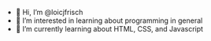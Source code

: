 - 👋 Hi, I’m @loicjfrisch
- 👀 I’m interested in learning about programming in general
- 🌱 I’m currently learning about HTML, CSS, and Javascript


